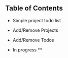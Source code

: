 ## Table of Contents

- Simple project todo list
- Add/Remove Projects
- Add/Remove Todos

- In progress **